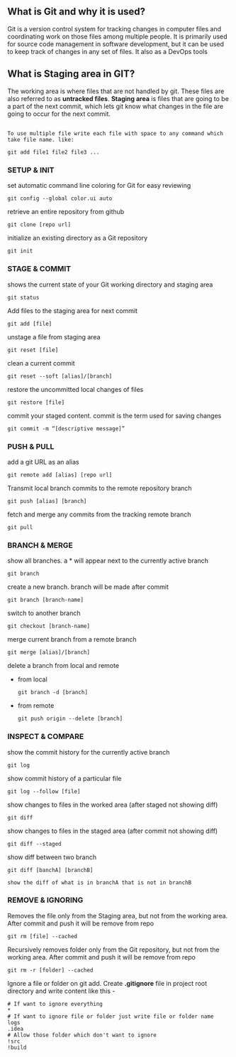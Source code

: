## What is Git and why it is used?
Git is a version control system for tracking changes in computer files and coordinating work on those files among multiple people. 
It is primarily used for source code management in software development, but it can be used to keep track of changes in any set of files.
It also as a DevOps tools

## What is Staging area in GIT?
The working area is where files that are not handled by git. These files are also referred to as **untracked files**. **Staging area** is files that are going to be a part of the next commit, which lets git know what changes in the file are going to occur for the next commit.
##
##

```
To use multiple file write each file with space to any command which take file name. like:

git add file1 file2 file3 ...
```

### SETUP & INIT

set automatic command line coloring for Git for easy reviewing
```
git config --global color.ui auto
```
retrieve an entire repository from github
```
git clone [repo url]
```
initialize an existing directory as a Git repository
```
git init
```

### STAGE & COMMIT

shows the current state of your Git working directory and staging area
```
git status
```
Add files to the staging area for next commit
```
git add [file]
```
unstage a file from staging area
```
git reset [file]
```
clean a current commit 
```
git reset --soft [alias]/[branch]
```
restore the uncommitted local changes of files
```
git restore [file]
```
commit your staged content. commit is the term used for saving changes
```
git commit -m “[descriptive message]”
```

### PUSH & PULL

add a git URL as an alias
```
git remote add [alias] [repo url]
```
Transmit local branch commits to the remote repository branch
```
git push [alias] [branch]
```
fetch and merge any commits from the tracking remote branch
```
git pull
```

### BRANCH & MERGE

show all branches. a * will appear next to the currently active branch
```
git branch
```
create a new branch. branch will be made after commit
```
git branch [branch-name]
```
switch to another branch
```
git checkout [branch-name]
```
merge current branch from a remote branch
```
git merge [alias]/[branch]
```
delete a branch from local and remote

  * from local
    ```
    git branch -d [branch]
    ```
    
  * from remote
    ```
    git push origin --delete [branch]
    ```
    

### INSPECT & COMPARE

show the commit history for the currently active branch
```
git log
```
show commit history of a particular file
```
git log --follow [file]
```
show changes to files in the worked area (after staged not showing diff)
```
git diff
```
show changes to files in the staged area (after commit not showing diff)
```
git diff --staged
```
show diff between two branch
```
git diff [banchA] [branchB]

show the diff of what is in branchA that is not in branchB
```

### REMOVE & IGNORING

Removes the file only from the Staging area, but not from the working area. After commit and push it will be remove from repo
```
git rm [file] --cached
```
Recursively removes folder only from the Git repository, but not from the working area. After commit and push it will be remove from repo
```
git rm -r [folder] --cached
```
Ignore a file or folder on git add. Create **.gitignore** file in project root directory and write content like this -
```
# If want to ignore everything
*
# If want to ignore file or folder just write file or folder name
logs
.idea
# Allow those folder which don't want to ignore
!src
!build

```
